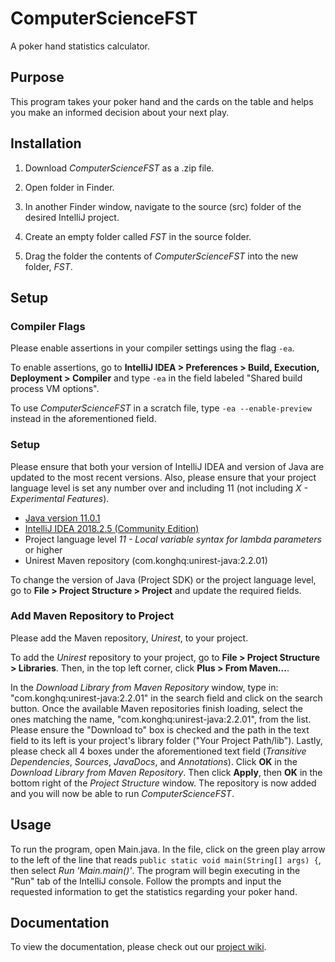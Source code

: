 # ComputerScienceFST
A poker hand statistics calculator.

## Purpose
This program takes your poker hand and the cards on the table and helps you make an informed decision about your next play.
## Installation

1. Download *ComputerScienceFST* as a .zip file.

2. Open folder in Finder.

3. In another Finder window, navigate to the source (src) folder of the desired IntelliJ project.

4. Create an empty folder called *FST* in the source folder.

5. Drag the folder the contents of *ComputerScienceFST* into the new folder, *FST*.

## Setup

### Compiler Flags
Please enable assertions in your compiler settings using the flag `-ea`.

To enable assertions, go to **IntelliJ IDEA > Preferences > Build, Execution, Deployment > Compiler** and type `-ea` in the field labeled "Shared build process VM options".

To use *ComputerScienceFST* in a scratch file, type `-ea --enable-preview` instead in the aforementioned field.

### Setup
Please ensure that both your version of IntelliJ IDEA and version of Java are updated to the most recent versions. Also, please ensure that your project language level is set any number over and including 11 (not including *X - Experimental Features*).

- [Java version 11.0.1](https://www.oracle.com/technetwork/java/javase/downloads/jdk11-downloads-5066655.html)
- [IntelliJ IDEA 2018.2.5 (Community Edition)](https://download.jetbrains.com/idea/ideaIC-2018.2.5.dmg)
- Project language level *11 - Local variable syntax for lambda parameters* or higher
- Unirest Maven repository (com.konghq:unirest-java:2.2.01)

To change the version of Java (Project SDK) or the project language level, go to **File > Project Structure > Project** and update the required fields.

### Add Maven Repository to Project
Please add the Maven repository, *Unirest*, to your project.

To add the *Unirest* repository to your project, go to **File > Project Structure > Libraries**. Then, in the top left corner, click **Plus > From Maven...**. 

In the *Download Library from Maven Repository* window, type in: "com.konghq:unirest-java:2.2.01" in the search field and click on the search button. Once the available Maven repositories finish loading, select the ones matching the name, "com.konghq:unirest-java:2.2.01", from the list. Please ensure the "Download to" box is checked and the path in the text field to its left is your project's library folder ("Your Project Path/lib"). Lastly, please check all 4 boxes under the aforementioned text field (*Transitive Dependencies*, *Sources*, *JavaDocs*, and *Annotations*).
Click **OK** in the *Download Library from Maven Repository*. Then click **Apply**, then **OK** in the bottom right of the *Project Structure* window. The repository is now added and you will now be able to run *ComputerScienceFST*.

## Usage

To run the program, open Main.java. In the file, click on the green play arrow to the left of the line that reads `public static void main(String[] args) {`, then select *Run 'Main.main()'*. The program will begin executing in the "Run" tab of the IntelliJ console. Follow the prompts and input the requested information to get the statistics regarding your poker hand.


## Documentation
To view the documentation, please check out our [project wiki](https://wildchild9.github.io/ComputerScienceFST/Docs/).

